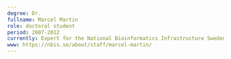 ```yaml
---
degree: Dr.
fullname: Marcel Martin
role: doctoral student
period: 2007-2012
currently: Expert for the National Bioinformatics Infrastructure Sweden at SciLife lab, Uppsala, Sweden
www: https://nbis.se/about/staff/marcel-martin/
---
```

